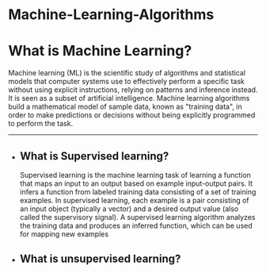 # Machine-Learning-Algorithms
 <h1>What is Machine Learning?</h1>
 Machine learning (ML) is the scientific study of algorithms and statistical models that computer systems use to effectively perform a 
 specific task without using explicit instructions, relying on patterns and inference instead. It is seen as a subset of artificial 
 intelligence. Machine learning algorithms build a mathematical model of sample data, known as "training data", in order to make 
 predictions or decisions without being explicitly programmed to perform the task.
<hr>
<ul>
<li><h2>What is Supervised learning?</h2></li>
 Supervised learning is the machine learning task of learning a function that maps an input to an output based on example input-output pairs. It infers a function from labeled training data consisting of a set of training examples. In supervised learning, each example is a pair consisting of an input object (typically a vector) and a desired output value (also called the supervisory signal). A supervised learning algorithm analyzes the training data and produces an inferred function, which can be used for mapping new examples
 
 
<li><h2>What is unsupervised learning?</h2></li>
